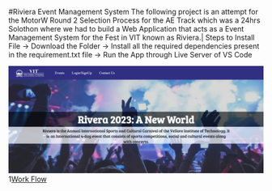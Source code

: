 #Riviera Event Management System
The following project is an attempt for the MotorW Round 2 Selection Process for the AE Track which was a 24hrs Solothon where we had to build a Web Application that acts as a Event Management System for the Fest in VIT known as Riviera.|
Steps to Install File
-> Download the Folder
-> Install all the required dependencies present in the requirement.txt file
-> Run the App through Live Server of VS Code

![Landing Page](https://github.com/Avineesh28/Riviera-Event-Management-System--MotorQ/blob/c6fbbaa27006e9bb455013ca03dfbac15f64689d/src/images/Screenshot%202022-08-18%20204924.png)
1[Work Flow](https://github.com/Avineesh28/Riviera-Event-Management-System--MotorQ/blob/c07d77562951ea83c9b461a96d9582e7af99c53c/src/images/WhatsApp%20Image%202022-08-18%20at%208.44.54%20PM.jpeg)

